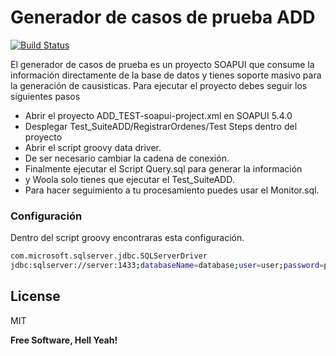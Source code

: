 # Generador de casos de prueba ADD



[![Build Status](https://travis-ci.org/joemccann/dillinger.svg?branch=master)](https://travis-ci.org/joemccann/dillinger)

El generador de casos de prueba es un proyecto SOAPUI que consume la información directamente de la base de datos y tienes soporte masivo para la generación de causisticas. 
 Para ejecutar el proyecto debes seguir los siguientes pasos

  - Abrir el proyecto ADD_TEST-soapui-project.xml en SOAPUI 5.4.0
  - Desplegar Test_SuiteADD/RegistrarOrdenes/Test Steps dentro del proyecto
  - Abrir el script groovy data driver.
  - De ser necesario cambiar la cadena de conexión.
  - Finalmente ejecutar el Script Query.sql para generar la información
  - y Woola solo tienes que ejecutar el Test_SuiteADD.
  - Para hacer seguimiento a tu procesamiento puedes usar el Monitor.sql.

### Configuración

Dentro del script groovy encontraras esta configuración.

```sh
com.microsoft.sqlserver.jdbc.SQLServerDriver
jdbc:sqlserver://server:1433;databaseName=database;user=user;password=pass
```










License
----

MIT


**Free Software, Hell Yeah!**

[//]: # (These are reference links used in the body of this note and get stripped out when the markdown processor does its job. There is no need to format nicely because it shouldn't be seen. Thanks SO - http://stackoverflow.com/questions/4823468/store-comments-in-markdown-syntax)


   [dill]: <https://github.com/joemccann/dillinger>
   [git-repo-url]: <https://github.com/joemccann/dillinger.git>
   [john gruber]: <http://daringfireball.net>
   [df1]: <http://daringfireball.net/projects/markdown/>
   [markdown-it]: <https://github.com/markdown-it/markdown-it>
   [Ace Editor]: <http://ace.ajax.org>
   [node.js]: <http://nodejs.org>
   [Twitter Bootstrap]: <http://twitter.github.com/bootstrap/>
   [jQuery]: <http://jquery.com>
   [@tjholowaychuk]: <http://twitter.com/tjholowaychuk>
   [express]: <http://expressjs.com>
   [AngularJS]: <http://angularjs.org>
   [Gulp]: <http://gulpjs.com>

   [PlDb]: <https://github.com/joemccann/dillinger/tree/master/plugins/dropbox/README.md>
   [PlGh]: <https://github.com/joemccann/dillinger/tree/master/plugins/github/README.md>
   [PlGd]: <https://github.com/joemccann/dillinger/tree/master/plugins/googledrive/README.md>
   [PlOd]: <https://github.com/joemccann/dillinger/tree/master/plugins/onedrive/README.md>
   [PlMe]: <https://github.com/joemccann/dillinger/tree/master/plugins/medium/README.md>
   [PlGa]: <https://github.com/RahulHP/dillinger/blob/master/plugins/googleanalytics/README.md>
